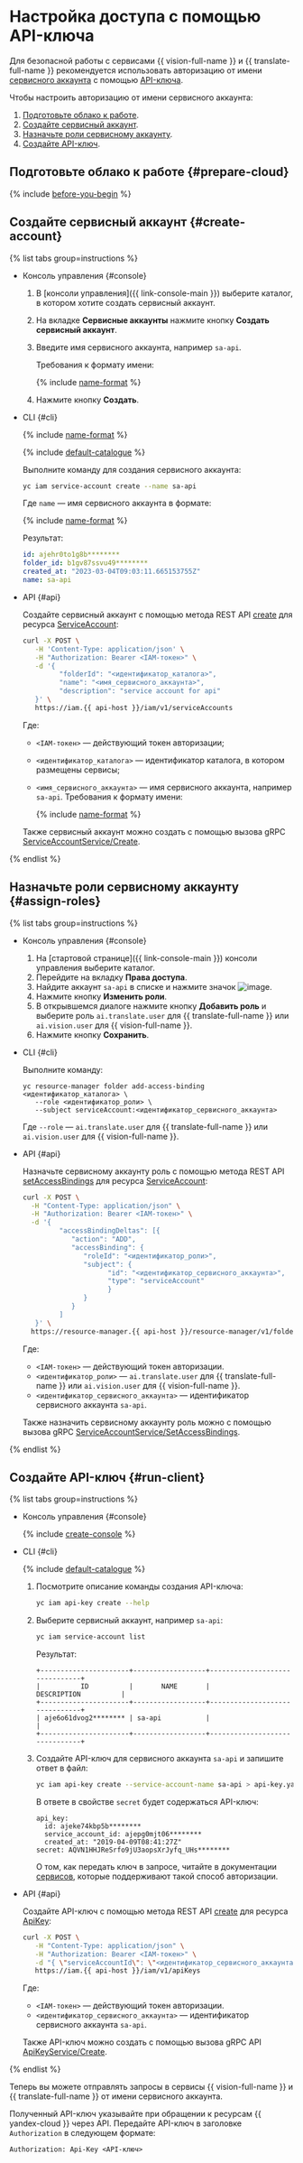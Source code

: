 # Настройка доступа с помощью API-ключа

Для безопасной работы с сервисами {{ vision-full-name }} и {{ translate-full-name }} рекомендуется использовать авторизацию от имени [сервисного аккаунта](../iam/concepts/users/service-accounts.md) с помощью [API-ключа](../iam/concepts/authorization/api-key.md).

Чтобы настроить авторизацию от имени сервисного аккаунта:

1. [Подготовьте облако к работе](#prepare-cloud).
1. [Создайте сервисный аккаунт](#create-account).
1. [Назначьте роли сервисному аккаунту](#assign-roles).
1. [Создайте API-ключ](#run-client).

 
## Подготовьте облако к работе {#prepare-cloud}

{% include [before-you-begin](../_tutorials/_tutorials_includes/before-you-begin.md) %}

## Создайте сервисный аккаунт {#create-account}
   
{% list tabs group=instructions %}

- Консоль управления {#console}

   1. В [консоли управления]({{ link-console-main }}) выберите каталог, в котором хотите создать сервисный аккаунт.
   1. На вкладке **Сервисные аккаунты** нажмите кнопку **Создать сервисный аккаунт**.
   1. Введите имя сервисного аккаунта, например `sa-api`.

      Требования к формату имени:

      {% include [name-format](./name-format.md) %}

   1. Нажмите кнопку **Создать**.

- CLI {#cli}

   {% include [name-format](./cli-install.md) %}

   {% include [default-catalogue](./default-catalogue.md) %}

   Выполните команду для создания сервисного аккаунта:

   ```bash
   yc iam service-account create --name sa-api
   ```

   Где `name` — имя сервисного аккаунта в формате:

   {% include [name-format](./name-format.md) %}

   Результат:
   ```yaml
   id: ajehr0to1g8b********
   folder_id: b1gv87ssvu49********
   created_at: "2023-03-04T09:03:11.665153755Z"
   name: sa-api
   ```

- API {#api}

   Создайте сервисный аккаунт с помощью метода REST API [create](../iam/api-ref/ServiceAccount/create.md) для ресурса [ServiceAccount](../iam/api-ref/ServiceAccount/index.md):

   ```bash
   curl -X POST \
      -H 'Content-Type: application/json' \
      -H "Authorization: Bearer <IAM-токен>" \
      -d '{
            "folderId": "<идентификатор_каталога>",
            "name": "<имя_сервисного_аккаунта>",
            "description": "service account for api"
      }' \
      https://iam.{{ api-host }}/iam/v1/serviceAccounts
   ```
   Где:
   * `<IAM-токен>` — действующий токен авторизации;
   * `<идентификатор_каталога>` — идентификатор каталога, в котором размещены сервисы;
   * `<имя_сервисного_аккаунта>` — имя сервисного аккаунта, например `sa-api`. Требования к формату имени:

      {% include [name-format](./name-format.md) %}

   Также сервисный аккаунт можно создать с помощью вызова gRPC [ServiceAccountService/Create](../iam/api-ref/grpc/service_account_service.md#Create).

{% endlist %}

## Назначьте роли сервисному аккаунту {#assign-roles}

{% list tabs group=instructions %}

- Консоль управления {#console}

   1. На [стартовой странице]({{ link-console-main }}) консоли управления выберите каталог.
   1. Перейдите на вкладку **Права доступа**.
   1. Найдите аккаунт `sa-api` в списке и нажмите значок ![image](../_assets/console-icons/ellipsis.svg).
   1. Нажмите кнопку **Изменить роли**.
   1. В открывшемся диалоге нажмите кнопку **Добавить роль** и выберите роль `ai.translate.user` для {{ translate-full-name }} или `ai.vision.user` для {{ vision-full-name }}.
   1. Нажмите кнопку **Сохранить**.

- CLI {#cli}

   Выполните команду:
   ```
   yc resource-manager folder add-access-binding <идентификатор_каталога> \
      --role <идентификатор_роли> \
      --subject serviceAccount:<идентификатор_сервисного_аккаунта>
   ```

   Где `--role` — `ai.translate.user` для {{ translate-full-name }} или `ai.vision.user` для {{ vision-full-name }}.

- API {#api}

   Назначьте сервисному аккаунту роль с помощью метода REST API [setAccessBindings](../iam/api-ref/ServiceAccount/setAccessBindings.md) для ресурса [ServiceAccount](../iam/api-ref/ServiceAccount/index.md):

   ```bash
   curl -X POST \
     -H "Content-Type: application/json" \
     -H "Authorization: Bearer <IAM-токен>" \
     -d '{
            "accessBindingDeltas": [{
               "action": "ADD",
               "accessBinding": {
                  "roleId": "<идентификатор_роли>",
                  "subject": {
                        "id": "<идентификатор_сервисного_аккаунта>",
                        "type": "serviceAccount"
                        }
                  }
               }
            ]
      }' \
     https://resource-manager.{{ api-host }}/resource-manager/v1/folders/<идентификатор_каталога>:updateAccessBindings
   ```

   Где:

   * `<IAM-токен>` — действующий токен авторизации.
   * `<идентификатор_роли>` — `ai.translate.user` для {{ translate-full-name }} или `ai.vision.user` для {{ vision-full-name }}.
   * `<идентификатор_сервисного_аккаунта>` — идентификатор сервисного аккаунта `sa-api`.

   Также назначить сервисному аккаунту роль можно с помощью вызова gRPC [ServiceAccountService/SetAccessBindings](../iam/api-ref/grpc/service_account_service.md#SetAccessBindings).

{% endlist %}

## Создайте API-ключ {#run-client}

{% list tabs group=instructions %}

- Консоль управления {#console}

   {% include [create-console](./iam/create-api-key-console.md) %}

- CLI {#cli}

  {% include [default-catalogue](./default-catalogue.md) %}

  1. Посмотрите описание команды создания API-ключа:

      ```bash
      yc iam api-key create --help
      ```

  1. Выберите сервисный аккаунт, например `sa-api`:

      ```bash
      yc iam service-account list
      ```

      Результат:

      ```
      +----------------------+------------------+-------------------------------+
      |          ID          |       NAME       |          DESCRIPTION          |
      +----------------------+------------------+-------------------------------+
      | aje6o61dvog2******** | sa-api           |                               |
      +----------------------+------------------+-------------------------------+
      ```

  1. Создайте API-ключ для сервисного аккаунта `sa-api` и запишите ответ в файл:

      ```bash
      yc iam api-key create --service-account-name sa-api > api-key.yaml
      ```

      В ответе в свойстве `secret` будет содержаться API-ключ:

      ```
      api_key:
        id: ajeke74kbp5b********
        service_account_id: ajepg0mjt06********
        created_at: "2019-04-09T08:41:27Z"
      secret: AQVN1HHJReSrfo9jU3aopsXrJyfq_UHs********
      ```

      О том, как передать ключ в запросе, читайте в документации [сервисов](../iam/concepts/authorization/api-key.md#supported-services), которые поддерживают такой способ авторизации.

- API {#api}

   Создайте API-ключ с помощью метода REST API [create](../iam/api-ref/ApiKey/create.md) для ресурса [ApiKey](../iam/api-ref/ApiKey/index.md):

   ```bash
   curl -X POST \
      -H "Content-Type: application/json" \
      -H "Authorization: Bearer <IAM-токен>" \
      -d "{ \"serviceAccountId\": \"<идентификатор_сервисного_аккаунта>\" }" \
      https://iam.{{ api-host }}/iam/v1/apiKeys
   ```

   Где:

   * `<IAM-токен>` — действующий токен авторизации.
   * `<идентификатор_сервисного_аккаунта>` — идентификатор сервисного аккаунта `sa-api`.

   Также API-ключ можно создать с помощью вызова gRPC API [ApiKeyService/Create](../iam/api-ref/grpc/api_key_service.md#Create).

{% endlist %}

Теперь вы можете отправлять запросы в сервисы {{ vision-full-name }} и {{ translate-full-name }} от имени сервисного аккаунта.

Полученный API-ключ указывайте при обращении к ресурсам {{ yandex-cloud }} через API. Передайте API-ключ в заголовке `Authorization` в следующем формате:

```
Authorization: Api-Key <API-ключ>
```